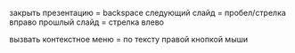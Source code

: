 закрыть презентацию = backspace
следующий слайд = пробел/стрелка вправо
прошлый слайд = стрелка влево

вызвать контекстное меню = по тексту правой кнопкой мыши
